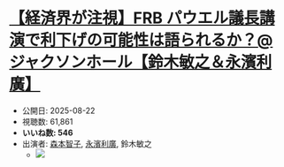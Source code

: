 # [【経済界が注視】FRB パウエル議長講演で利下げの可能性は語られるか？@ジャクソンホール【鈴⽊敏之＆永濱利廣】](https://www.youtube.com/watch?v=qAJcS4ZR_Lg)
-   公開日: 2025-08-22
-   視聴数: 61,861
-   **いいね数: 546**
-   出演者: [森本智子](/rehacq_fan/people/森本智子 "wikilink"), [永濱利廣](/rehacq_fan/people/永濱利廣 "wikilink"), 鈴⽊敏之
    - [![](https://img.youtube.com/vi/qAJcS4ZR_Lg/hqdefault.jpg)](https://www.youtube.com/watch?v=qAJcS4ZR_Lg)
